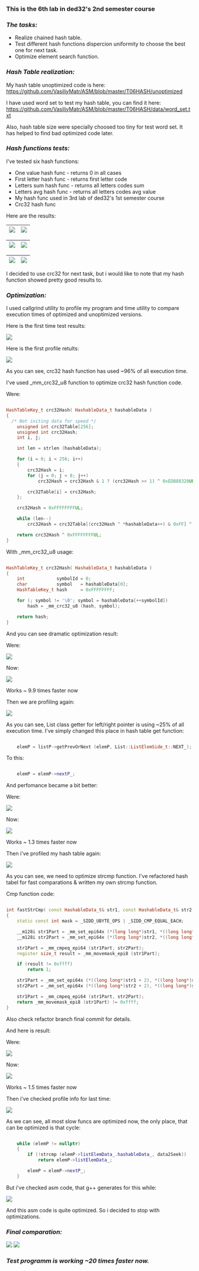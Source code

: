 
### __This is the 6th lab in ded32's 2nd semester course__

### ___The tasks:___
* Realize chained hash table.
* Test different hash functions dispercion uniformity to choose the best one for next task.
* Optimize element search function.  

### ___Hash Table realization:___

My hash table unoptimized code is here:
https://github.com/VasiliyMatr/ASM/blob/master/T06HASH/unoptimized

I have used word set to test my hash table, you can find it here:
https://github.com/VasiliyMatr/ASM/blob/master/T06HASH/data/word_set.txt

Also, hash table size were specially choosed too tiny for test word set. It has helped to find bad optimized code later.

### ___Hash functions tests:___

I've tested six hash functions:
* One value hash func - returns 0 in all cases
* First letter hash func - returns first letter code
* Letters sum hash func - returns all letters codes sum
* Letters avg hash func - returns all letters codes avg value
* My hash func used in 3rd lab of ded32's 1st semester course
* Crc32 hash func

Here are the results:

![](data/oneValStat.png)     |  ![](data/firstLetterStat.png)
------------------------------|------------------------------

![](data/lettersAvgStat.png) | ![](data/lettersSumStat.png)
------------------------------|------------------------------

![](data/myStat.png)         | ![](data/crc32Stat.png)
------------------------------|------------------------------

I decided to use crc32 for next task, but i would like to note that my hash function showed pretty good results to.

### ___Optimization:___

I used callgrind utility to profile my program and time utility to compare execution times of optimized and unoptimized versions.

Here is the first time test results:

![](data/timeCheck.png)

Here is the first profile retults:

![](data/firstProfile.png)

As you can see, crc32 hash function has used ~96% of all execution time.

I've used _mm_crc32_u8 function to optimize crc32 hash function code.

Were:
```c++

HashTableKey_t crc32Hash( HashableData_t hashableData )
{
  /* Not initing data for speed */
    unsigned int crc32Table[256];
    unsigned int crc32Hash;
    int i, j;

    int len = strlen (hashableData);

    for (i = 0; i < 256; i++)
    {
        crc32Hash = i;
        for (j = 0; j < 8; j++)
            crc32Hash = crc32Hash & 1 ? (crc32Hash >> 1) ^ 0xEDB88320UL : crc32Hash >> 1;

        crc32Table[i] = crc32Hash;
    };

    crc32Hash = 0xFFFFFFFFUL;

    while (len--)
        crc32Hash = crc32Table[(crc32Hash ^ *hashableData++) & 0xFF] ^ (crc32Hash >> 8);

    return crc32Hash ^ 0xFFFFFFFFUL;
}

```

With _mm_crc32_u8 usage:

```c++

HashTableKey_t crc32Hash( HashableData_t hashableData )
{
    int            symbolId = 0;
    char           symbol   = hashableData[0];
    HashTableKey_t hash     = 0xFFFFFFFF;

    for (; symbol != '\0'; symbol = hashableData[++symbolId])
        hash = _mm_crc32_u8 (hash, symbol);

    return hash;
}

```

And you can see dramatic optimization result:

Were:

![](data/unoptTime.png)

Now:

![](data/secondTime.png)

Works ~ 9.9 times faster now

Then we are profiling again:

![](data/secondProfile.png)

As you can see, List class getter for left/right pointer is using  ~25% of all execution time.
I've simply changed this place in hash table get function:

```c++

    elemP = listP->getPrevOrNext (elemP, List::ListElemSide_t::NEXT_);

```

To this:

```c++

    elemP = elemP->nextP_;

```

And perfomance became a bit better:

Were:

![](data/secondTime.png)

Now:

![](data/thirdTime.png)

Works ~ 1.3 times faster now

Then i've profiled my hash table again:

![](data/thirdProfile.png)

As you can see, we need to optimize strcmp function. I've refactored hash tabel for fast comparations & written my own strcmp function.

Cmp function code:
```c++

int fastStrCmp( const HashableData_t& str1, const HashableData_t& str2 )
{
    static const int mask = _SIDD_UBYTE_OPS | _SIDD_CMP_EQUAL_EACH;

    __m128i str1Part = _mm_set_epi64x (*(long long*)str1, *((long long*)str1 + 1));
    __m128i str2Part = _mm_set_epi64x (*(long long*)str2, *((long long*)str2 + 1));

    str1Part = _mm_cmpeq_epi64 (str1Part, str2Part);
    register size_t result = _mm_movemask_epi8 (str1Part);

    if (result != 0xffff)
        return 1;

    str1Part = _mm_set_epi64x (*((long long*)str1 + 2), *((long long*)str1 + 3));
    str2Part = _mm_set_epi64x (*((long long*)str2 + 2), *((long long*)str2 + 3));

    str1Part = _mm_cmpeq_epi64 (str1Part, str2Part);
    return _mm_movemask_epi8 (str1Part) != 0xffff;
}

```

Also check refactor branch final commit for details.

And here is result:

Were:

![](data/thirdTime.png)

Now:

![](data/fourthTime.png)

Works ~ 1.5 times faster now

Then i've checked profile info for last time:

![](data/fourtProfile.png)

As we can see, all most slow funcs are optimized now, the only place, that can be optimized is that cycle:

```c++

    while (elemP != nullptr)
    {
        if (!strcmp (elemP->listElemData_.hashableData_, data2Seek))
            return elemP->listElemData_;

        elemP = elemP->nextP_;
    }

```

But i've checked asm code, that g++ generates for this while:

![](data/asmFirst.png)

And this asm code is quite optimized. So i decided to stop with optimizations.

### ___Final comparation:___

![](data/unoptTime.png)
![](data/fourthTime.png)

### ___Test programm is working ~20 times faster now.___